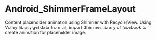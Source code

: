 # Android_ShimmerFrameLayout

Content placeholder animation using Shimmer with RecyclerView.
Using Volley library get data from url, import Shimmer library of facebook to create animation for placeholder image.
